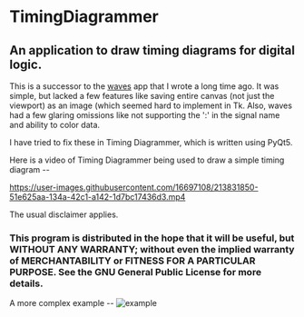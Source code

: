 # TimingDiagrammer
## An application to draw timing diagrams for digital logic.

This is a successor to the [waves](https://github.com/hacksterous/waves) app that I wrote a long time ago.
It was simple, but lacked a few features like saving entire canvas (not just the viewport) as an image (which
seemed hard to implement in Tk. Also, waves had a few glaring omissions like not supporting the ':' in the 
signal name and ability to color data.

I have tried to fix these in Timing Diagrammer, which is written using PyQt5.

Here is a video of Timing Diagrammer being used to draw a simple timing diagram -- 

https://user-images.githubusercontent.com/16697108/213831850-51e625aa-134a-42c1-a142-1d7bc17436d3.mp4

The usual disclaimer applies.

###    This program is distributed in the hope that it will be useful, but WITHOUT ANY WARRANTY; without even the implied warranty of MERCHANTABILITY or FITNESS FOR A PARTICULAR PURPOSE.  See the GNU General Public License for more details.

A more complex example -- 
![example](https://user-images.githubusercontent.com/16697108/212528785-ff1b2a6d-5e8c-4f9a-8874-f87a3ef44130.jpg)
